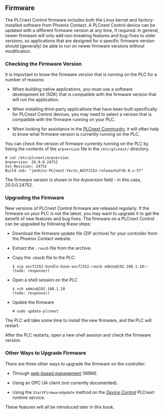 ## Firmware

The PLCnext Control firmware includes both the Linux kernel and factory-installed software from Phoenix Contact. A PLCnext Control device can be updated with a different firmware version at any time, if required. In general, newer firmware will only add non-breaking features and bug-fixes to older versions, so applications that are designed for a specific firmware version should (generally) be able to run on newer firmware versions without modification.

### Checking the Firmware Version

It is important to know the firmware version that is running on the PLC for a number of reasons:

* When building native applications, you must use a software development kit (SDK) that is compatible with the firmware version that will run the application.

* When installing third-party applications that have been built specifically for PLCnext Control devices, you may need to select a version that is compatible with the firmware running on your PLC.

* When looking for assistance in the [PLCnext Community][plcnext-community], it will often help to know what firmware version is currently running on the PLC.

You can check the version of firmware currently running on the PLC by listing the contents of the `arpversion` file in the `/etc/plcnext/` directory.

```text
# cat /etc/plcnext/arpversion
Arpversion: 20.0.0.24752
Svn Revision: 24752
Build Job: "jenkins-PLCnext-Yocto_AXCF2152-release%2F20.0.x-57"
```

The firmware version is shown in the *Arpversion* field - in this case, 20.0.0.24752.

### Upgrading the Firmware

New versions of PLCnext Control firmware are released regularly. If the firmware on your PLC is not the latest, you may want to upgrade it to get the benefit of new features and bug fixes. The firmware on a PLCnext Control can be upgraded by following these steps:

* Download the firmware update file (ZIP archive) for your controller from the Phoenix Contact website.

* Extract the `.raucb` file from the archive.

* Copy the .raucb file to the PLC:

   ```text
   $ scp axcf2152-bundle-base-axcf2152.raucb admin@192.168.1.10:~
   (todo: response))
   ```

* Open a shell session on the PLC

   ```text
   $ ssh admin@192.168.1.10
   (todo: response))
   ```

* Update the firmware

   ```text
   # sudo update-plcnext
   ```

The PLC will take some time to install the new firmware, and the PLC will restart.

After the PLC restarts, open a new shell session and check the firmware version.

### Other Ways to Upgrade Firmware

There are three other ways to upgrade the firmware on the controller:

* Through [web-based management][wbm] (WBM).

* Using an OPC UA client (not currently documented).

* Using the `StartFirmwareUpdate` method on the [*Device Control*][service] PLCnext runtime service.

These features will all be introduced later in this book.

[plcnext-community]: https://www.plcnext-community.net
[wbm]: https://www.plcnext.help/te/WBM/Administration_Firmware_Update.htm
[service]: https://www.plcnext.help/te/About/#idevicecontrols
